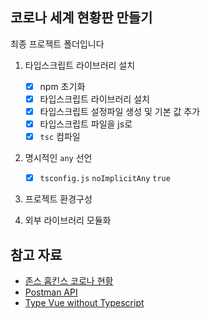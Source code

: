 ## 코로나 세계 현황판 만들기

최종 프로젝트 폴더입니다

1. 타입스크립트 라이브러리 설치
   - [x] npm 초기화
   - [x] 타입스크립트 라이브러리 설치
   - [x] 타입스크립트 설정파일 생성 및 기본 값 추가
   - [x] 타입스크립트 파일을 js로
   - [x] `tsc` 컴파일
2. 명시적인 `any` 선언
   - [x] `tsconfig.js` `noImplicitAny` `true`
3. 프로젝트 환경구성

4. 외부 라이브러리 모듈화

## 참고 자료

- [존스 홉킨스 코로나 현황](https://www.arcgis.com/apps/opsdashboard/index.html#/bda7594740fd40299423467b48e9ecf6)
- [Postman API](https://documenter.getpostman.com/view/10808728/SzS8rjbc?version=latest#27454960-ea1c-4b91-a0b6-0468bb4e6712)
- [Type Vue without Typescript](https://blog.usejournal.com/type-vue-without-typescript-b2b49210f0b)
